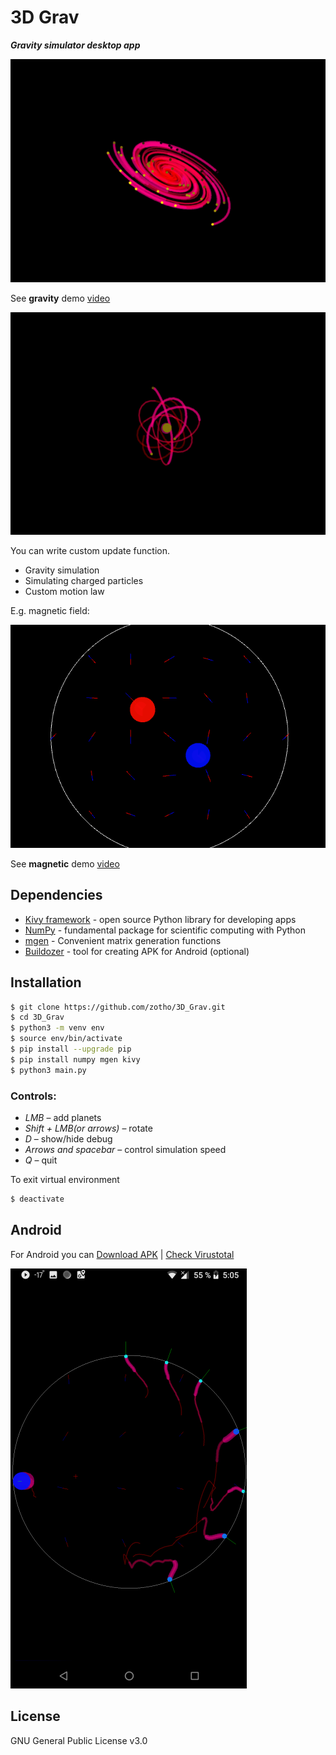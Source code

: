 # 3D Grav

**_Gravity simulator desktop app_**

[![3D Demonstration](https://raw.githubusercontent.com/zotho/geometry-np/master/1_3D_Demo.png)](https://youtu.be/_jQh-shTCy8)

See **gravity** demo [video](https://youtu.be/_jQh-shTCy8)

[![3D Demonstration](https://raw.githubusercontent.com/zotho/geometry-np/master/2_3D_Demo.png)](https://youtu.be/_jQh-shTCy8)

You can write custom update function.

  - Gravity simulation
  - Simulating charged particles
  - Custom motion law

E.g. magnetic field:

[![Charge Demonstration](https://raw.githubusercontent.com/zotho/geometry-np/master/3_Charge_Demo.png)](https://youtu.be/tkRY8Td1pC8)

See **magnetic** demo [video](https://youtu.be/tkRY8Td1pC8)

## Dependencies

* [Kivy framework](https://kivy.org) - open source Python library for developing apps
* [NumPy](http://www.numpy.org/) - fundamental package for scientific computing with Python
* [mgen](https://pypi.org/project/mgen/) - Convenient matrix generation functions
* [Buildozer](https://github.com/kivy/buildozer) - tool for creating APK for Android (optional)

## Installation

```sh
$ git clone https://github.com/zotho/3D_Grav.git
$ cd 3D_Grav
$ python3 -m venv env
$ source env/bin/activate
$ pip install --upgrade pip
$ pip install numpy mgen kivy
$ python3 main.py
```
### Controls:

* _LMB_ – add planets
* _Shift + LMB(or arrows)_ – rotate
* _D_ – show/hide debug
* _Arrows and spacebar_ – control simulation speed
* _Q_ – quit

To exit virtual environment
```sh
$ deactivate
```

## Android

For Android you can [Download APK](https://github.com/zotho/geometry-np/tree/master/Test_Grav/Buildozer_Test/APK) | [Check Virustotal](https://www.virustotal.com/#/file/41301ab4ee37b7bf6c27ad900213702bff3455d2fb91e2cdadfe66fe08417850/detection)

[![Android Demonstration](https://raw.githubusercontent.com/zotho/geometry-np/master/4_Android_Demo.png)](https://github.com/zotho/geometry-np/tree/master/Test_Grav/Buildozer_Test/APK)

## License

GNU General Public License v3.0
